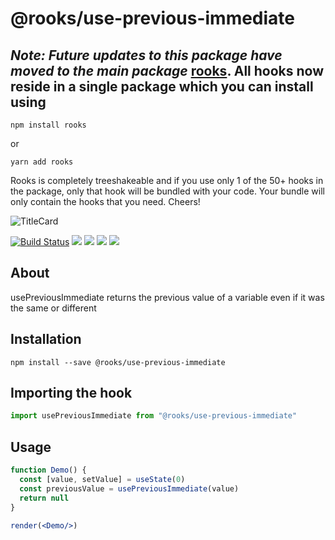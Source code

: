 # @rooks/use-previous-immediate


## *Note: Future updates to this package have moved to the main package* [rooks](https://npmjs.com/package/rooks). All hooks now reside in a single package which you can install using

```
npm install rooks
```

or 

```
yarn add rooks
```

Rooks is completely treeshakeable and if you use only 1 of the 50+ hooks in the package, only that hook will be bundled with your code. Your bundle will only contain the hooks that you need. Cheers!

![TitleCard](https://raw.githubusercontent.com/imbhargav5/rooks/HEAD/packages/previous-immediate/title-card.svg)

[![Build Status](https://travis-ci.org/imbhargav5/rooks.svg?branch=master)](https://travis-ci.org/imbhargav5/rooks) ![](https://img.shields.io/npm/v/@rooks/use-previous-immediate/latest.svg) ![](https://img.shields.io/npm/l/@rooks/use-previous-immediate.svg) ![](https://img.shields.io/bundlephobia/min/@rooks/use-previous-immediate.svg) ![](https://img.shields.io/david/imbhargav5/rooks.svg?path=packages%2Fprevious-immediate)



## About
usePreviousImmediate returns the previous value of a variable even if it was the same or different


[//]: # (Main)

## Installation

```
npm install --save @rooks/use-previous-immediate
```

## Importing the hook

```javascript
import usePreviousImmediate from "@rooks/use-previous-immediate"
```

## Usage

```jsx
function Demo() {
  const [value, setValue] = useState(0)
  const previousValue = usePreviousImmediate(value) 
  return null
}

render(<Demo/>)
```
